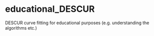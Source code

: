 # educational_DESCUR
DESCUR curve fitting for educational purposes (e.g. understanding the algorithms etc.) 
